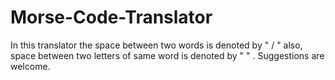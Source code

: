 # Morse-Code-Translator
In this translator the space between two words is denoted by " / " also, space between two letters of same word is denoted by " " .
Suggestions are welcome.
